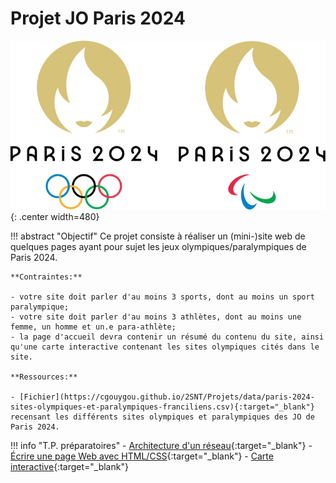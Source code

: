 # Projet JO Paris 2024

![](images/Logo_JO_JP_Paris_2024.svg){: .center width=480} 


!!! abstract "Objectif"
    Ce projet consiste à réaliser un (mini-)site web de quelques pages ayant pour sujet les jeux olympiques/paralympiques de Paris 2024.

    **Contraintes:**

    - votre site doit parler d'au moins 3 sports, dont au moins un sport paralympique;
    - votre site doit parler d'au moins 3 athlètes, dont au moins une femme, un homme et un.e para-athlète;
    - la page d'accueil devra contenir un résumé du contenu du site, ainsi qu'une carte interactive contenant les sites olympiques cités dans le site.

    **Ressources:**

    - [Fichier](https://cgouygou.github.io/2SNT/Projets/data/paris-2024-sites-olympiques-et-paralympiques-franciliens.csv){:target="_blank"} recensant les différents sites olympiques et paralympiques des JO de Paris 2024.


!!! info "T.P. préparatoires"
    - [Architecture d'un réseau](https://cgouygou.github.io/2SNT/TP/04-Reseau/Reseau_filius/){:target="_blank"}
    - [Écrire une page Web avec HTML/CSS](https://cgouygou.github.io/2SNT/TP/05-Html_Css/Html/){:target="_blank"}
    - [Carte interactive](https://cgouygou.github.io/2SNT/TP/06-Carte/carte_folium/){:target="_blank"}

